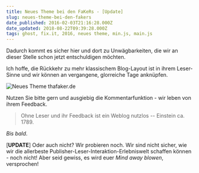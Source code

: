 ```yaml
---
title: Neues Theme bei den FaKeRs - [Update]
slug: neues-theme-bei-den-fakers
date_published: 2016-02-03T21:16:28.000Z
date_updated: 2018-08-22T09:39:28.000Z
tags: ghost, fix.it, 2016, neues theme, min.js, main.js
---
```


Dadurch kommt es sicher hier und dort zu Unwägbarkeiten, die wir an dieser Stelle schon jetzt entschuldigen möchten. 

Ich hoffe, die Rückkehr zu mehr klassischem Blog-Layout ist in ihrem Leser-Sinne und wir können an vergangene, glorreiche Tage anknüpfen.

![Neues Theme thafaker.de](__GHOST_URL__/content/images/2016/02/Bildschirmfoto-2016-02-03-um-22-05-27.png)

Nutzen Sie bitte gern und ausgiebig die Kommentarfunktion - wir leben von ihrem Feedback.

> Ohne Leser und ihr Feedback ist ein Weblog nutzlos -- Einstein ca. 1789.

*Bis bald*.

[**UPDATE**] Oder auch nicht? Wir probieren noch. Wir sind nicht sicher, wie wir die allerbeste Publisher-Leser-Interaktion-Erlebniswelt schaffen können - noch nicht! Aber seid gewiss, es wird euer *Mind away blowen*, versprochen!
